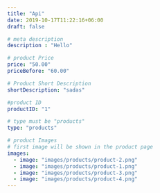 ```yaml
---
title: "Api"
date: 2019-10-17T11:22:16+06:00
draft: false

# meta description
description : "Hello"

# product Price
price: "50.00"
priceBefore: "60.00"

# Product Short Description
shortDescription: "sadas"

#product ID
productID: "1"

# type must be "products"
type: "products"

# product Images
# first image will be shown in the product page
images:
  - image: "images/products/product-2.png"
  - image: "images/products/product-1.png"
  - image: "images/products/product-3.png"
  - image: "images/products/product-4.png"
---
```

